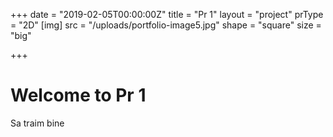 +++
date = "2019-02-05T00:00:00Z"
title = "Pr 1"
layout = "project"
prType = "2D"
[img]
src = "/uploads/portfolio-image5.jpg"
shape = "square"
size = "big"

+++

# Welcome to Pr 1

Sa traim bine